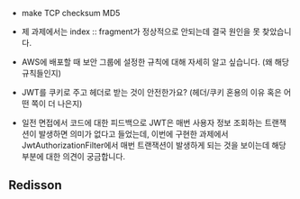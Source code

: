 - make TCP checksum MD5

- 제 과제에서는 index :: fragment가 정상적으로 안되는데 결국 원인을 못 찾았습니다.
- AWS에 배포할 때 보안 그룹에 설정한 규칙에 대해 자세히 알고 싶습니다. (왜 해당 규칙들인지)
- JWT를 쿠키로 주고 헤더로 받는 것이 안전한가요? (헤더/쿠키 혼용의 이유 혹은 어떤 쪽이 더 나은지)
- 일전 면접에서 코드에 대한 피드백으로 JWT은 매번 사용자 정보 조회하는 트랜잭션이 발생하면 의미가 없다고 들었는데, 이번에 구현한 과제에서 JwtAuthorizationFilter에서 매번 트랜잭션이 발생하게 되는 것을 보이는데 해당 부분에 대한 의견이 궁금합니다.

## Redisson